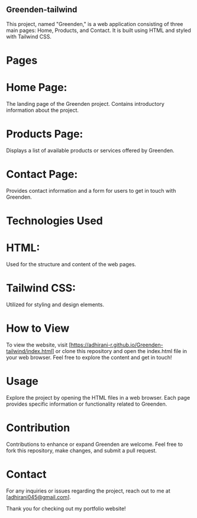 ## Greenden-tailwind

This project, named "Greenden," is a web application consisting of three main pages: Home, Products, and Contact. It is built using HTML and styled with Tailwind CSS.

# Pages

# Home Page: 
The landing page of the Greenden project. Contains introductory information about the project.
# Products Page:
Displays a list of available products or services offered by Greenden.
# Contact Page:
Provides contact information and a form for users to get in touch with Greenden.

# Technologies Used

# HTML:
Used for the structure and content of the web pages.
# Tailwind CSS:
Utilized for styling and design elements.

# How to View 
To view the website, visit [https://adhirani-r.github.io/Greenden-tailwind/index.html] or clone this repository and open the index.html file in your web browser. Feel free to explore the content and get in touch!

# Usage
Explore the project by opening the HTML files in a web browser. Each page provides specific information or functionality related to Greenden.

# Contribution

Contributions to enhance or expand Greenden are welcome. Feel free to fork this repository, make changes, and submit a pull request.

# Contact

For any inquiries or issues regarding the project, reach out  to me at [adhirani045@gmail.com].

Thank you for checking out my portfolio website!
